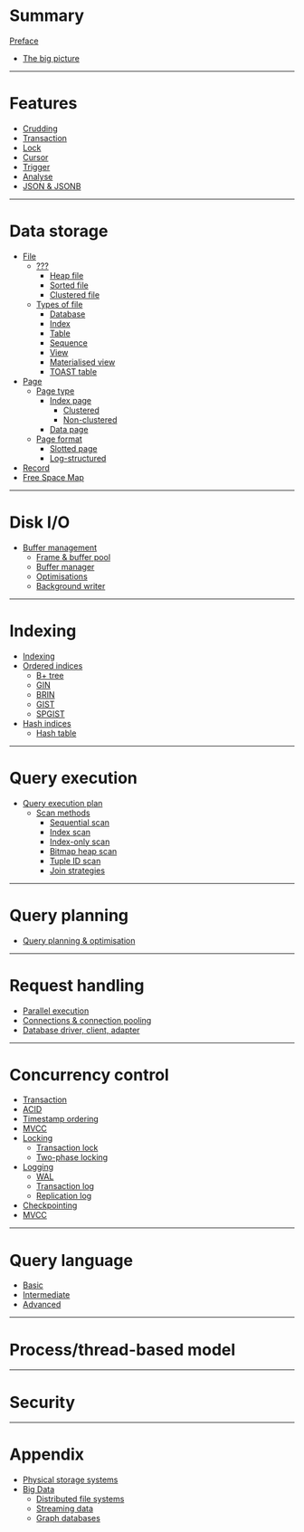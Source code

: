 # Summary

[Preface](./preface.md)
- [The big picture](./storage/storage_management.md)

---

# Features

- [Crudding](./query/sql/crudding.md)
- [Transaction](./query/sql/transaction.md)
- [Lock](./query/sql/lock.md)
- [Cursor](./query/sql/cursor.md)
- [Trigger](./query/sql/trigger.md)
- [Analyse](./query/sql/analyse.md)
- [JSON & JSONB](.query/sql/json-jsonb.md)

---

# Data storage

- [File](./storage/data_structures/file.md)
  - [???]()
    - [Heap file]()
    - [Sorted file]()
    - [Clustered file]()
  - [Types of file]()
    - [Database]()
    - [Index]()
    - [Table]()
    - [Sequence]()
    - [View]()
    - [Materialised view]()
    - [TOAST table]()
- [Page](./storage/data_structures/page.md)
  - [Page type]()
    - [Index page]()
        - [Clustered]()
        - [Non-clustered]()
    - [Data page]()
  - [Page format]()
    - [Slotted page](./storage/data_structures/slotted-page.md)
    - [Log-structured]()
- [Record](./storage/data_structures/record.md)
- [Free Space Map]()
 
---

# Disk I/O

- [Buffer management](./storage/buffer_management/buffer_management.md)
    - [Frame & buffer pool](./storage/buffer_management/frame_and_buffer_pool.md)
    - [Buffer manager](./storage/buffer_management/buffer_manager.md)
    - [Optimisations](./storage/buffer_management/optimisations.md)
    - [Background writer](./storage/buffer_management/background-writer.md)

---

# Indexing

- [Indexing](./indexing/indexing.md)
- [Ordered indices](./indexing/ordered-indices.md)
  - [B+ tree]()
  - [GIN]()
  - [BRIN]()
  - [GIST]()
  - [SPGIST]()
- [Hash indices](./indexing/hash-indices.md)
  - [Hash table]()

---

# Query execution

- [Query execution plan](./query-execution/execution-plan.md)
  - [Scan methods](./query/query_processing/access_methods.md)
    - [Sequential scan](./query-execution/scan-methods/sequential-scan.md)
    - [Index scan](./query-execution/scan-methods/index-scan.md)
    - [Index-only scan](./query-execution/scan-methods/index-only-scan.md)
    - [Bitmap heap scan]()
    - [Tuple ID scan]()
    - [Join strategies]()

---

# Query planning

- [Query planning & optimisation](./query/query_planning.md)

---

# Request handling

- [Parallel execution](./query/query_processing/parallel_execution.md)
- [Connections & connection pooling]()
- [Database driver, client, adapter]()

---

# Concurrency control

- [Transaction](./concurrency/transaction.md)
- [ACID](./concurrency/acid.md)
- [Timestamp ordering]()
- [MVCC]()
- [Locking](./concurrency/locking.md)
  - [Transaction lock]()
  - [Two-phase locking]()
- [Logging]()
  - [WAL](./wal.md)
  - [Transaction log](./transaction-log.md)
  - [Replication log](./replication-log.md)
- [Checkpointing](./concurrency/checkpointing.md)
- [MVCC](./concurrency/mvcc.md)

---

# Query language

- [Basic](./query/sql/basic.md)
- [Intermediate]()
- [Advanced](./query/sql/advanced.md)

---

# Process/thread-based model

---

# Security

---

# Appendix

- [Physical storage systems]()
- [Big Data]()
    - [Distributed file systems]()
    - [Streaming data]()
    - [Graph databases]()
